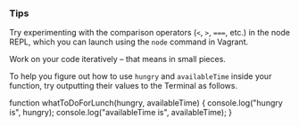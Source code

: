 ### Tips

Try experimenting with the comparison operators (`<`, `>`, `===`, etc.) in the node REPL, which you can launch using the `node` command in Vagrant.

Work on your code iteratively – that means in small pieces. 

To help you figure out how to use `hungry` and `availableTime` inside your function, try outputting their values to the Terminal as follows.





















function whatToDoForLunch(hungry, availableTime) {
  console.log("hungry is", hungry);
  console.log("availableTime is", availableTime);
}
